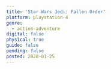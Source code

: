 ```yaml
---
title: 'Star Wars Jedi: Fallen Order'
platform: playstation-4
genre:
  - action-adventure
digital: false
physical: true
guide: false
pending: false
posted: 2020-01-25
---
```

